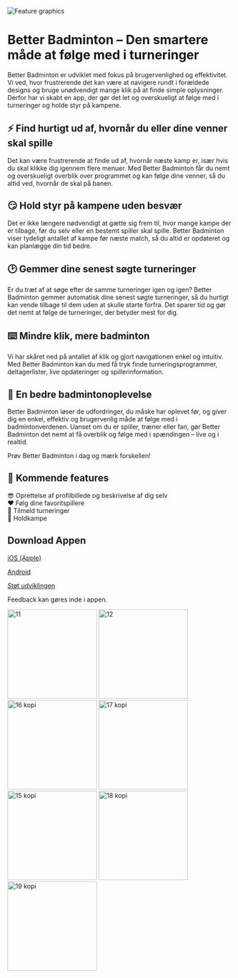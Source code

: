 <link rel="icon" href="https://github.com/user-attachments/assets/3330bb8d-ce86-479b-b9c9-ab9be15eb367">

![Feature graphics](https://github.com/user-attachments/assets/ba82f126-04e9-454a-8ce7-050d317791ed)


# Better Badminton – Den smartere måde at følge med i turneringer

Better Badminton er udviklet med fokus på brugervenlighed og effektivitet. Vi ved, hvor frustrerende det kan være at navigere rundt i forældede designs og bruge unødvendigt mange klik på at finde simple oplysninger. Derfor har vi skabt en app, der gør det let og overskueligt at følge med i turneringer og holde styr på kampene.

## ⚡️ Find hurtigt ud af, hvornår du eller dine venner skal spille
Det kan være frustrerende at finde ud af, hvornår næste kamp er, især hvis du skal klikke dig igennem flere menuer. Med Better Badminton får du nemt og overskueligt overblik over programmet og kan følge dine venner, så du altid ved, hvornår de skal på banen.

## 😏 Hold styr på kampene uden besvær
Det er ikke længere nødvendigt at gætte sig frem til, hvor mange kampe der er tilbage, før du selv eller en bestemt spiller skal spille. Better Badminton viser tydeligt antallet af kampe før næste match, så du altid er opdateret og kan planlægge din tid bedre.

## 🕑 Gemmer dine senest søgte turneringer
Er du træt af at søge efter de samme turneringer igen og igen? Better Badminton gemmer automatisk dine senest søgte turneringer, så du hurtigt kan vende tilbage til dem uden at skulle starte forfra. Det sparer tid og gør det nemt at følge de turneringer, der betyder mest for dig.

## ⌨️ Mindre klik, mere badminton
Vi har skåret ned på antallet af klik og gjort navigationen enkel og intuitiv. Med Better Badminton kan du med få tryk finde turneringsprogrammer, deltagerlister, live opdateringer og spillerinformation.

## 🤩 En bedre badmintonoplevelse
Better Badminton løser de udfordringer, du måske har oplevet før, og giver dig en enkel, effektiv og brugervenlig måde at følge med i badmintonverdenen. Uanset om du er spiller, træner eller fan, gør Better Badminton det nemt at få overblik og følge med i spændingen – live og i realtid.

Prøv Better Badminton i dag og mærk forskellen!

## 🥳 Kommende features
😎 Oprettelse af profilbillede og beskrivelse af dig selv <br>
❤️ Følg dine favoritspillere <br>
📝 Tilmeld turneringer <br>
🎒 Holdkampe

## Download Appen
[iOS (Apple)](https://apps.apple.com/us/app/better-badminton/id6742021070)

[Android]([https://forms.gle/8ipeQLBVdSMJC92c8](https://play.google.com/store/apps/details?id=dk.pinova.better_badminton&hl=en))

[Støt udviklingen](https://studio.buymeacoffee.com/dashboard)

Feedback kan gøres inde i appen.

<img src="https://github.com/user-attachments/assets/276289b5-c0bc-4597-871b-d60dd3476c10" alt="11" width="200">
<img src="https://github.com/user-attachments/assets/f47d447f-8a17-459a-b296-fad1205a6df6" alt="12" width="200">
<img src="https://github.com/user-attachments/assets/56f6b550-7228-4623-b686-0106b15dc1c3" alt="16 kopi" width="200">
<img src="https://github.com/user-attachments/assets/c2b931df-fdde-4e99-b405-467273450ab2" alt="17 kopi" width="200">
<img src="https://github.com/user-attachments/assets/32c26ba5-90be-46e7-bf2c-58e38bfb4cb9" alt="15 kopi" width="200">
<img src="https://github.com/user-attachments/assets/2dda240f-d67e-4bc8-a312-90e8c8788621" alt="18 kopi" width="200">
<img src="https://github.com/user-attachments/assets/d078a675-7639-4528-9423-9a699e944ba7" alt="19 kopi" width="200">

